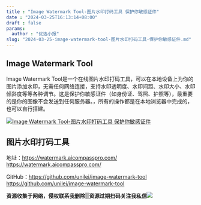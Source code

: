 ```yaml
---
title : "Image Watermark Tool-图片水印打码工具 保护你敏感证件"
date : "2024-03-25T16:13:14+08:00"
draft : false
params:
  author : "优选小报"
slug: "2024-03-25-image-watermark-tool-图片水印打码工具-保护你敏感证件.md"
---
```


## Image Watermark Tool

Image Watermark
Tool是一个在线图片水印打码工具，可以在本地设备上为你的图片添加水印，无需任何网络连接，支持水印透明度、水印间距、水印大小、水印倾斜度等等各种调节。这是保护你敏感证件（如身份证、驾照、护照等），最重要的是你的图像不会发送到任何服务器。，所有的操作都是在本地浏览器中完成的，也可以自行搭建。

[![Image Watermark Tool-图片水印打码工具
保护你敏感证件](//img7-1.zhekoulieshou.com/mmbiz_jpg/iaHBVewvSIbAjcr9g6TlCXSfiaDqkbzuEzyEiaX6BmXVoT76sTqedoTLYJ8uJHUqjhJJbMXD53qYiagIpZn7THnpIQ/0)](//img7-1.zhekoulieshou.com/mmbiz_jpg/iaHBVewvSIbAjcr9g6TlCXSfiaDqkbzuEzyEiaX6BmXVoT76sTqedoTLYJ8uJHUqjhJJbMXD53qYiagIpZn7THnpIQ/0)

## 图片水印打码工具

地址：https://watermark.aicompasspro.com/ https://watermark.aicompasspro.com/

GitHub：https://github.com/unilei/image-watermark-tool
https://github.com/unilei/image-watermark-tool

**资源收集于网络，侵权联系我删除||资源过期扫码关注我私信**![](//img7-1.zhekoulieshou.com/mmbiz_jpg/iaHBVewvSIbAjcr9g6TlCXSfiaDqkbzuEzp207hVzPqT4YGQOAazQ1KNHCeACbia5Lzq4Ckwibe48iar1q7lgVP1o3w/640?wx_fmt=jpeg&from=appmsg)


